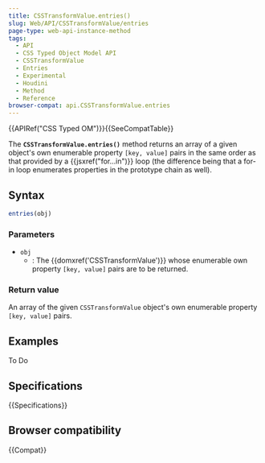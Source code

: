 ```yaml
---
title: CSSTransformValue.entries()
slug: Web/API/CSSTransformValue/entries
page-type: web-api-instance-method
tags:
  - API
  - CSS Typed Object Model API
  - CSSTransformValue
  - Entries
  - Experimental
  - Houdini
  - Method
  - Reference
browser-compat: api.CSSTransformValue.entries
---
```


{{APIRef("CSS Typed OM")}}{{SeeCompatTable}}

The **`CSSTransformValue.entries()`** method
returns an array of a given object's own enumerable
property `[key, value]` pairs in the same order as that provided by a
{{jsxref("for...in")}} loop (the difference being that a for-in loop enumerates
properties in the prototype chain as well).

## Syntax

```js
entries(obj)
```

### Parameters

- `obj`
  - : The {{domxref('CSSTransformValue')}} whose enumerable own property
    `[key, value]` pairs are to be returned.

### Return value

An array of the given `CSSTransformValue` object's own enumerable property
`[key, value]` pairs.

## Examples

To Do

## Specifications

{{Specifications}}

## Browser compatibility

{{Compat}}
